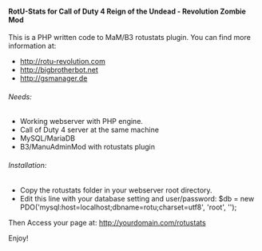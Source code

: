 #### RotU-Stats for Call of Duty 4 Reign of the Undead - Revolution Zombie Mod

This is a PHP written code to MaM/B3 rotustats plugin.
You can find more information at:
* http://rotu-revolution.com
* http://bigbrotherbot.net
* http://gsmanager.de

###### Needs:
* Working webserver with PHP engine.
* Call of Duty 4 server at the same machine
* MySQL/MariaDB
* B3/ManuAdminMod with rotustats plugin

###### Installation:
* Copy the rotustats folder in your webserver root directory.
* Edit this line with your database setting and user/password:
$db = new PDO('mysql:host=localhost;dbname=rotu;charset=utf8', 'root', '');

Then Access your page at:
http://yourdomain.com/rotustats

Enjoy!


